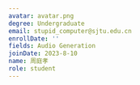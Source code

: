 ```yaml
---
avatar: avatar.png
degree: Undergraduate
email: stupid_computer@sjtu.edu.cn
enrollDate: ''
fields: Audio Generation
joinDate: 2023-8-10
name: 周庭孝
role: student
---
```


